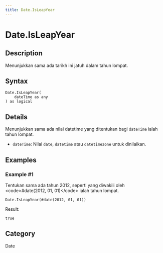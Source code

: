 ```yaml
---
title: Date.IsLeapYear
---
```


# Date.IsLeapYear


## Description

Menunjukkan sama ada tarikh ini jatuh dalam tahun lompat.


## Syntax

```powerquery
Date.IsLeapYear(
    dateTime as any
) as logical
```


## Details

Menunjukkan sama ada nilai datetime yang ditentukan bagi <code>dateTime</code> ialah tahun lompat.  <ul>        <li><code>dateTime</code>: Nilai <code>date</code>, <code>datetime</code> atau <code>datetimezone</code> untuk dinilaikan.</li>      </ul>


## Examples

### Example #1 
Tentukan sama ada tahun 2012, seperti yang diwakili oleh &lt;code&gt;#date(2012, 01, 01)&lt;/code&gt; ialah tahun lompat.
```powerquery
Date.IsLeapYear(#date(2012, 01, 01))
```

Result: 
```powerquery
true
```




## Category
Date
